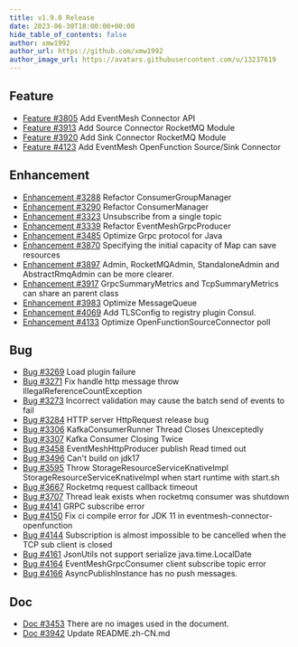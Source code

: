 ```yaml
---
title: v1.9.0 Release
date: 2023-06-30T18:00:00+00:00
hide_table_of_contents: false
author: xmw1992
author_url: https://github.com/xmw1992
author_image_url: https://avatars.githubusercontent.com/u/13237619
---
```


## Feature

- [Feature #3805](https://github.com/apache/eventmesh/issues/3805) Add EventMesh Connector API
- [Feature #3913](https://github.com/apache/eventmesh/issues/3913) Add Source Connector RocketMQ Module
- [Feature #3920](https://github.com/apache/eventmesh/issues/3920) Add Sink Connector RocketMQ Module
- [Feature #4123](https://github.com/apache/eventmesh/issues/4123) Add EventMesh OpenFunction Source/Sink Connector

## Enhancement

- [Enhancement #3288](https://github.com/apache/eventmesh/issues/3288) Refactor ConsumerGroupManager
- [Enhancement #3290](https://github.com/apache/eventmesh/issues/3290) Refactor ConsumerManager
- [Enhancement #3323](https://github.com/apache/eventmesh/issues/3323) Unsubscribe from a single topic
- [Enhancement #3339](https://github.com/apache/eventmesh/issues/3339) Refactor EventMeshGrpcProducer
- [Enhancement #3485](https://github.com/apache/eventmesh/issues/3485) Optimize Grpc protocol for Java
- [Enhancement #3870](https://github.com/apache/eventmesh/issues/3870) Specifying the initial capacity of Map can save resources
- [Enhancement #3897](https://github.com/apache/eventmesh/issues/3897) Admin, RocketMQAdmin, StandaloneAdmin and AbstractRmqAdmin can be more clearer.
- [Enhancement #3917](https://github.com/apache/eventmesh/issues/3917) GrpcSummaryMetrics and TcpSummaryMetrics can share an parent class
- [Enhancement #3983](https://github.com/apache/eventmesh/issues/3983) Optimize MessageQueue
- [Enhancement #4069](https://github.com/apache/eventmesh/issues/4069) Add TLSConfig to registry plugin Consul.
- [Enhancement #4133](https://github.com/apache/eventmesh/issues/4133) Optimize OpenFunctionSourceConnector poll

## Bug

- [Bug #3269](https://github.com/apache/eventmesh/issues/3269) Load plugin failure
- [Bug #3271](https://github.com/apache/eventmesh/issues/3271) Fix handle http message throw IllegalReferenceCountException
- [Bug #3273](https://github.com/apache/eventmesh/issues/3273) Incorrect validation may cause the batch send of events to fail
- [Bug #3284](https://github.com/apache/eventmesh/issues/3284) HTTP server HttpRequest release bug
- [Bug #3306](https://github.com/apache/eventmesh/issues/3306) KafkaConsumerRunner Thread Closes Unexceptedly
- [Bug #3307](https://github.com/apache/eventmesh/issues/3307) Kafka Consumer Closing Twice
- [Bug #3458](https://github.com/apache/eventmesh/issues/3458) EventMeshHttpProducer publish Read timed out
- [Bug #3496](https://github.com/apache/eventmesh/issues/3496) Can't build on jdk17
- [Bug #3595](https://github.com/apache/eventmesh/issues/3595) Throw StorageResourceServiceKnativeImpl StorageResourceServiceKnativeImpl when start runtime with start.sh
- [Bug #3667](https://github.com/apache/eventmesh/issues/3667) Rocketmq request callback timeout
- [Bug #3707](https://github.com/apache/eventmesh/issues/3707) Thread leak exists when rocketmq consumer was shutdown
- [Bug #4141](https://github.com/apache/eventmesh/issues/4141) GRPC subscribe error
- [Bug #4150](https://github.com/apache/eventmesh/issues/4150) Fix ci compile error for JDK 11 in eventmesh-connector-openfunction
- [Bug #4144](https://github.com/apache/eventmesh/issues/4144) Subscription is almost impossible to be cancelled when the TCP sub client is closed
- [Bug #4161](https://github.com/apache/eventmesh/issues/4161) JsonUtils not support serialize java.time.LocalDate
- [Bug #4164](https://github.com/apache/eventmesh/issues/4164) EventMeshGrpcConsumer client subscribe topic error
- [Bug #4166](https://github.com/apache/eventmesh/issues/4166) AsyncPublishInstance has no push messages.

## Doc

- [Doc #3453](https://github.com/apache/eventmesh/issues/3453) There are no images used in the document.
- [Doc #3942](https://github.com/apache/eventmesh/issues/3942) Update README.zh-CN.md